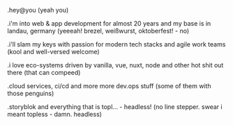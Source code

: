 .hey@you (yeah you) 

.i\'m into web & app development for almost 20 years and my base is in landau, germany (yeeeah! brezel, weißwurst, oktoberfest! - no)

.i\'ll slam my keys with passion for modern tech stacks and agile work teams (kool and well-versed welcome)

.i love eco-systems driven by vanilla, vue, nuxt, node and other hot shit out there (that can compeed)

.cloud services, ci/cd and more more dev.ops stuff (some of them with those penguins)

.storyblok and everything that is topl... - headless! (no line stepper. swear i meant topless - damn. headless)
